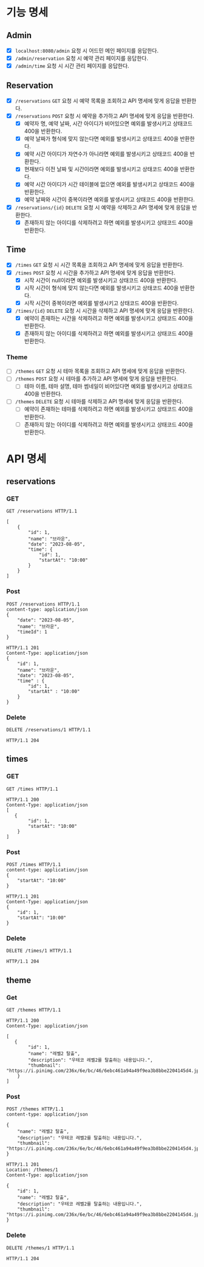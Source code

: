 # 기능 명세

## Admin

- [X] `localhost:8080/admin` 요청 시 어드민 메인 페이지를 응답한다.
- [X] `/admin/reservation` 요청 시 예약 관리 페이지를 응답한다.
- [X] `/admin/time` 요청 시 시간 관리 페이지를 응답한다.

## Reservation

- [X] `/reservations` `GET` 요청 시 예약 목록을 조회하고 API 명세에 맞게 응답을 반환한다.
- [X] `/reservations` `POST` 요청 시 예약을 추가하고 API 명세에 맞게 응답을 반환한다.
    - [x] 예약자 명, 예약 날짜, 시간 아이디가 비어있으면 예외를 발생시키고 상태코드 400을 반환한다.
    - [x] 예약 날짜가 형식에 맞지 않는다면 예외를 발생시키고 상태코드 400을 반환한다.
    - [x] 예약 시간 아이디가 자연수가 아니라면 예외를 발생시키고 상태코드 400을 반환한다.
    - [x] 현재보다 이전 날짜 및 시간이라면 예외를 발생시키고 상태코드 400을 반환한다.
    - [x] 예약 시간 아이디가 시간 테이블에 없으면 예외를 발생시키고 상태코드 400을 반환한다.
    - [x] 예약 날짜와 시간이 중복이라면 예외를 발생시키고 상태코드 400을 반환한다.
- [X] `/reservations/{id}` `DELETE` 요청 시 예약을 삭제하고 API 명세에 맞게 응답을 반환한다.
    - [x] 존재하지 않는 아이디를 삭제하려고 하면 예외를 발생시키고 상태코드 400을 반환한다.

## Time

- [X] `/times` `GET` 요청 시 시간 목록을 조회하고 API 명세에 맞게 응답을 반환한다.
- [X] `/times` `POST` 요청 시 시간을 추가하고 API 명세에 맞게 응답을 반환한다.
    - [X] 시작 시간이 null이라면 예외를 발생시키고 상태코드 400을 반환한다.
    - [X] 시작 시간이 형식에 맞지 않는다면 예외를 발생시키고 상태코드 400을 반환한다.
    - [X] 시작 시간이 중복이라면 예외를 발생시키고 상태코드 400을 반환한다.
- [X] `/times/{id}` `DELETE` 요청 시 시간을 삭제하고 API 명세에 맞게 응답을 반환한다.
    - [X] 예약이 존재하는 시간을 삭제하려고 하면 예외를 발생시키고 상태코드 400을 반환한다.
    - [X] 존재하지 않는 아이디를 삭제하려고 하면 예외를 발생시키고 상태코드 400을 반환한다.

### Theme

- [ ] `/themes` `GET` 요청 시 테마 목록을 조회하고 API 명세에 맞게 응답을 반환한다.
- [ ] `/themes` `POST` 요청 시 테마를 추가하고 API 명세에 맞게 응답을 반환한다.
    - [ ] 테마 이름, 테마 설명, 테마 썸네일이 비어있다면 예외를 발생시키고 상태코드 400을 반환한다.
- [ ] `/themes` `DELETE` 요청 시 테마를 삭제하고 API 명세에 맞게 응답을 반환한다.
    - [ ] 예약이 존재하는 테마를 삭제하려고 하면 예외를 발생시키고 상태코드 400을 반환한다.
    - [ ] 존재하지 않는 아이디를 삭제하려고 하면 예외를 발생시키고 상태코드 400을 반환한다.

# API 명세

## reservations

### GET

```http
GET /reservations HTTP/1.1
```

```http
[
    {
        "id": 1,
        "name": "브라운",
        "date": "2023-08-05",
        "time": {
            "id": 1,
            "startAt": "10:00"
        }
    }
]
```

### Post

```http
POST /reservations HTTP/1.1
content-type: application/json
{
    "date": "2023-08-05",
    "name": "브라운",
    "timeId": 1
}
```

```http
HTTP/1.1 201
Content-Type: application/json
{
    "id": 1,
    "name": "브라운",
    "date": "2023-08-05",
    "time" : {
        "id": 1,
        "startAt" : "10:00"
    }
}
```

### Delete

```http
DELETE /reservations/1 HTTP/1.1
```

```http
HTTP/1.1 204
```

## times

### GET

```http
GET /times HTTP/1.1
```

```http
HTTP/1.1 200
Content-Type: application/json
[
   {
        "id": 1,
        "startAt": "10:00"
    }
]
```

### Post

```http
POST /times HTTP/1.1
content-type: application/json
{
    "startAt": "10:00"
}
```

```http
HTTP/1.1 201
Content-Type: application/json
{
    "id": 1,
    "startAt": "10:00"
}
```

### Delete

```http
DELETE /times/1 HTTP/1.1
```

```http
HTTP/1.1 204
```

## theme

### Get

```http
GET /themes HTTP/1.1
```

```http
HTTP/1.1 200 
Content-Type: application/json

[
   {
        "id": 1,
        "name": "레벨2 탈출",
        "description": "우테코 레벨2를 탈출하는 내용입니다.",
        "thumbnail": "https://i.pinimg.com/236x/6e/bc/46/6ebc461a94a49f9ea3b8bbe2204145d4.jpg"
    }
]
```

### Post

```http
POST /themes HTTP/1.1
content-type: application/json

{
    "name": "레벨2 탈출",
    "description": "우테코 레벨2를 탈출하는 내용입니다.",
    "thumbnail": "https://i.pinimg.com/236x/6e/bc/46/6ebc461a94a49f9ea3b8bbe2204145d4.jpg"
}
```

```http
HTTP/1.1 201
Location: /themes/1
Content-Type: application/json

{
    "id": 1,
    "name": "레벨2 탈출",
    "description": "우테코 레벨2를 탈출하는 내용입니다.",
    "thumbnail": "https://i.pinimg.com/236x/6e/bc/46/6ebc461a94a49f9ea3b8bbe2204145d4.jpg"
}
```

### Delete

```http
DELETE /themes/1 HTTP/1.1
```

```http
HTTP/1.1 204
```
